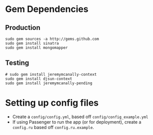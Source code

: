 # Gem Dependencies

## Production

    sudo gem sources -a http://gems.github.com
    sudo gem install sinatra
    sudo gem install mongomapper

## Testing

    # sudo gem install jeremymcanally-context
    sudo gem install djsun-context
    sudo gem install jeremymcanally-pending
    
    
# Setting up config files

* Create a `config/config.yml`, based off `config/config_example.yml`
* If using Passenger to run the app (or for deployment), create a `config.ru` based off `config.ru.example`.